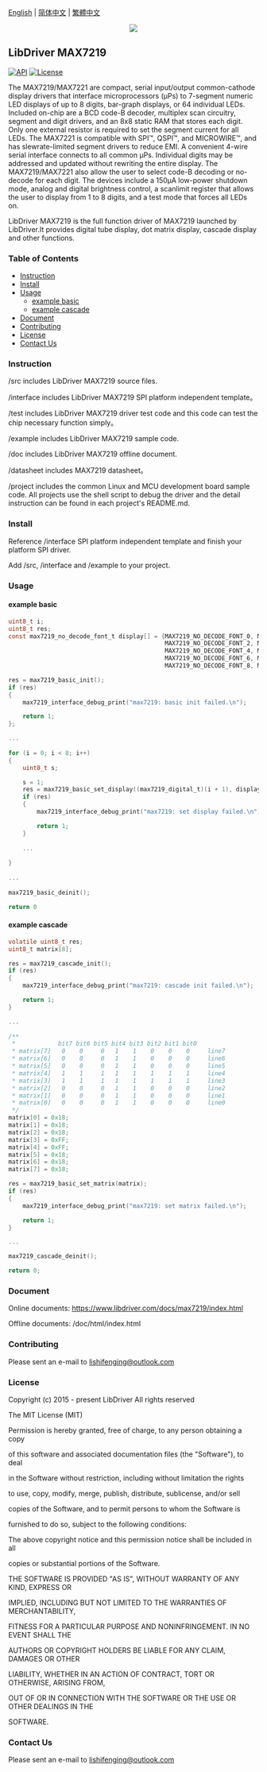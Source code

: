 [English](/README.md) | [ 简体中文](/README_zh-Hans.md) | [繁體中文](/README_zh-Hant.md)

<div align=center>
<img src="/doc/image/logo.png"/>
</div>

## LibDriver MAX7219

[![API](https://img.shields.io/badge/api-reference-blue)](https://www.libdriver.com/docs/max7219/index.html) [![License](https://img.shields.io/badge/license-MIT-brightgreen.svg)](/LICENSE)

The MAX7219/MAX7221 are compact, serial input/output common-cathode display drivers that interface microprocessors (μPs) to 7-segment numeric LED displays of up to 8 digits, bar-graph displays, or 64 individual LEDs. Included on-chip are a BCD code-B decoder, multiplex scan circuitry, segment and digit drivers, and an 8x8 static RAM that stores each digit. Only one external resistor is required to set the segment current for all LEDs. The MAX7221 is compatible with SPI™, QSPI™, and MICROWIRE™, and has slewrate-limited segment drivers to reduce EMI. A convenient 4-wire serial interface connects to all common μPs. Individual digits may be addressed and updated without rewriting the entire display. The MAX7219/MAX7221 also allow the user to select code-B decoding or no-decode for each digit. The devices include a 150μA low-power shutdown mode, analog and digital brightness control, a scanlimit register that allows the user to display from 1 to 8 digits, and a test mode that forces all LEDs on.

LibDriver MAX7219 is the full function driver of MAX7219 launched by LibDriver.It provides digital tube display, dot matrix display, cascade display and other functions.

### Table of Contents

  - [Instruction](#Instruction)
  - [Install](#Install)
  - [Usage](#Usage)
    - [example basic](#example-basic)
    - [example cascade](#example-cascade)
  - [Document](#Document)
  - [Contributing](#Contributing)
  - [License](#License)
  - [Contact Us](#Contact-Us)

### Instruction

/src includes LibDriver MAX7219 source files.

/interface includes LibDriver MAX7219 SPI platform independent template。

/test includes LibDriver MAX7219 driver test code and this code can test the chip necessary function simply。

/example includes LibDriver MAX7219 sample code.

/doc includes LibDriver MAX7219 offline document.

/datasheet includes MAX7219 datasheet。

/project includes the common Linux and MCU development board sample code. All projects use the shell script to debug the driver and the detail instruction can be found in each project's README.md.

### Install

Reference /interface SPI platform independent template and finish your platform SPI driver.

Add /src, /interface and /example to your project.

### Usage

#### example basic

```C
uint8_t i;
uint8_t res;
const max7219_no_decode_font_t display[] = {MAX7219_NO_DECODE_FONT_0, MAX7219_NO_DECODE_FONT_1,
                                            MAX7219_NO_DECODE_FONT_2, MAX7219_NO_DECODE_FONT_3,
                                            MAX7219_NO_DECODE_FONT_4, MAX7219_NO_DECODE_FONT_5,
                                            MAX7219_NO_DECODE_FONT_6, MAX7219_NO_DECODE_FONT_7,
                                            MAX7219_NO_DECODE_FONT_8, MAX7219_NO_DECODE_FONT_9

res = max7219_basic_init();
if (res)
{
    max7219_interface_debug_print("max7219: basic init failed.\n");

    return 1;
};

...                                            
                                            
for (i = 0; i < 8; i++)
{
    uint8_t s;

    s = 1;
    res = max7219_basic_set_display((max7219_digital_t)(i + 1), display[s]);
    if (res)
    {
        max7219_interface_debug_print("max7219: set display failed.\n");

        return 1;
    }
    
    ...
    
}
                                            
...                                            
                                            
max7219_basic_deinit();

return 0
```

#### example cascade

```C
volatile uint8_t res;
uint8_t matrix[8];

res = max7219_cascade_init();
if (res)
{
    max7219_interface_debug_print("max7219: cascade init failed.\n");

    return 1;
}

...
    
/**
 *            bit7 bit6 bit5 bit4 bit3 bit2 bit1 bit0
 * matrix[7]   0    0     0   1    1    0    0    0     line7
 * matrix[6]   0    0     0   1    1    0    0    0     line6
 * matrix[5]   0    0     0   1    1    0    0    0     line5
 * matrix[4]   1    1     1   1    1    1    1    1     line4
 * matrix[3]   1    1     1   1    1    1    1    1     line3
 * matrix[2]   0    0     0   1    1    0    0    0     line2
 * matrix[1]   0    0     0   1    1    0    0    0     line1
 * matrix[0]   0    0     0   1    1    0    0    0     line0
 */
matrix[0] = 0x18;
matrix[1] = 0x18;
matrix[2] = 0x18;
matrix[3] = 0xFF;
matrix[4] = 0xFF;
matrix[5] = 0x18;
matrix[6] = 0x18;
matrix[7] = 0x18;

res = max7219_basic_set_matrix(matrix);
if (res)
{
    max7219_interface_debug_print("max7219: set matrix failed.\n");

    return 1;
}

...

max7219_cascade_deinit();

return 0;
```

### Document

Online documents: https://www.libdriver.com/docs/max7219/index.html

Offline documents: /doc/html/index.html

### Contributing

Please sent an e-mail to lishifenging@outlook.com

### License

Copyright (c) 2015 - present LibDriver All rights reserved



The MIT License (MIT) 



Permission is hereby granted, free of charge, to any person obtaining a copy

of this software and associated documentation files (the "Software"), to deal

in the Software without restriction, including without limitation the rights

to use, copy, modify, merge, publish, distribute, sublicense, and/or sell

copies of the Software, and to permit persons to whom the Software is

furnished to do so, subject to the following conditions: 



The above copyright notice and this permission notice shall be included in all

copies or substantial portions of the Software. 



THE SOFTWARE IS PROVIDED "AS IS", WITHOUT WARRANTY OF ANY KIND, EXPRESS OR

IMPLIED, INCLUDING BUT NOT LIMITED TO THE WARRANTIES OF MERCHANTABILITY,

FITNESS FOR A PARTICULAR PURPOSE AND NONINFRINGEMENT. IN NO EVENT SHALL THE

AUTHORS OR COPYRIGHT HOLDERS BE LIABLE FOR ANY CLAIM, DAMAGES OR OTHER

LIABILITY, WHETHER IN AN ACTION OF CONTRACT, TORT OR OTHERWISE, ARISING FROM,

OUT OF OR IN CONNECTION WITH THE SOFTWARE OR THE USE OR OTHER DEALINGS IN THE

SOFTWARE. 

### Contact Us

Please sent an e-mail to lishifenging@outlook.com